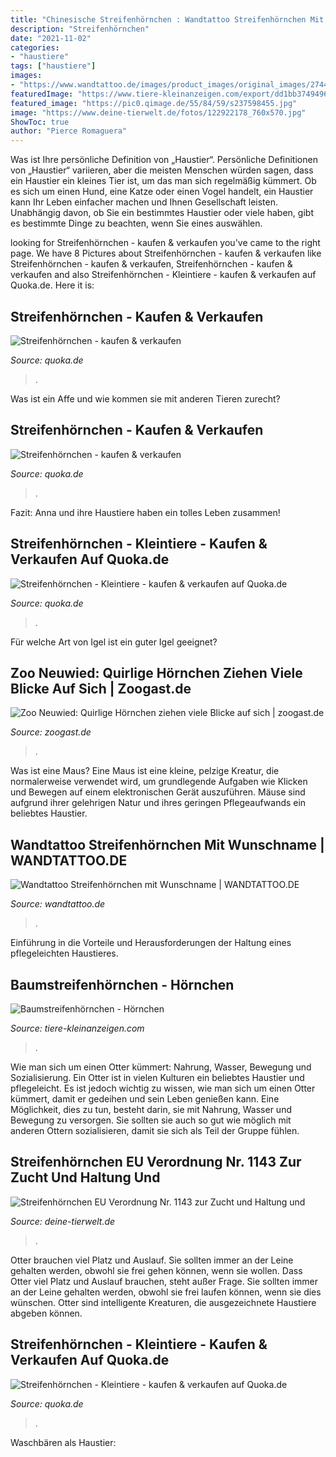 ```yaml
---
title: "Chinesische Streifenhörnchen : Wandtattoo Streifenhörnchen Mit Wunschname"
description: "Streifenhörnchen"
date: "2021-11-02"
categories:
- "haustiere"
tags: ["haustiere"]
images:
- "https://www.wandtattoo.de/images/product_images/original_images/2744_4-wandtattoo-streifenhoernchen-name.png"
featuredImage: "https://www.tiere-kleinanzeigen.com/export/dd1bb374949651f29ac300a55ae29.jpg"
featured_image: "https://pic0.qimage.de/55/84/59/s237598455.jpg"
image: "https://www.deine-tierwelt.de/fotos/122922178_760x570.jpg"
ShowToc: true
author: "Pierce Romaguera"
---
```



Was ist Ihre persönliche Definition von „Haustier“.
Persönliche Definitionen von „Haustier“ variieren, aber die meisten Menschen würden sagen, dass ein Haustier ein kleines Tier ist, um das man sich regelmäßig kümmert. Ob es sich um einen Hund, eine Katze oder einen Vogel handelt, ein Haustier kann Ihr Leben einfacher machen und Ihnen Gesellschaft leisten. Unabhängig davon, ob Sie ein bestimmtes Haustier oder viele haben, gibt es bestimmte Dinge zu beachten, wenn Sie eines auswählen.

	

		
looking for Streifenhörnchen - kaufen &amp; verkaufen you've came to the right page. We have 8 Pictures about Streifenhörnchen - kaufen &amp; verkaufen like Streifenhörnchen - kaufen &amp; verkaufen, Streifenhörnchen - kaufen &amp; verkaufen and also Streifenhörnchen - Kleintiere - kaufen &amp; verkaufen auf Quoka.de. Here it is:
		
    
## Streifenhörnchen - Kaufen &amp; Verkaufen

<img loading=lazy src="https://pic0.qimage.de/55/84/59/s237598455.jpg" onerror="this.onerror=null;this.src='https://tse4.mm.bing.net/th?id=OIP.aIwtKx9sSB1-X9iGocn2rQAAAA&amp;pid=15.1';" alt="Streifenhörnchen - kaufen &amp; verkaufen">

_Source: quoka.de_

>. 

	

Was ist ein Affe und wie kommen sie mit anderen Tieren zurecht?

    
## Streifenhörnchen - Kaufen &amp; Verkaufen

<img loading=lazy src="https://pic0.qimage.de/62/19/48/s237481962.jpg" onerror="this.onerror=null;this.src='https://tse3.mm.bing.net/th?id=OIP.eaGvcAVBpMxurtN0EJZcSAAAAA&amp;pid=15.1';" alt="Streifenhörnchen - kaufen &amp; verkaufen">

_Source: quoka.de_

>. 

	

Fazit: Anna und ihre Haustiere haben ein tolles Leben zusammen!

    
## Streifenhörnchen - Kleintiere - Kaufen &amp; Verkaufen Auf Quoka.de

<img loading=lazy src="https://pic7.qimage.de/67/81/11/r207118167.jpg" onerror="this.onerror=null;this.src='https://tse1.mm.bing.net/th?id=OIP.yWbzEpHcZyFJhbBZ7ZxakQAAAA&amp;pid=15.1';" alt="Streifenhörnchen - Kleintiere - kaufen &amp; verkaufen auf Quoka.de">

_Source: quoka.de_

>. 

	

Für welche Art von Igel ist ein guter Igel geeignet?

    
## Zoo Neuwied: Quirlige Hörnchen Ziehen Viele Blicke Auf Sich | Zoogast.de

<img loading=lazy src="https://zoogast.de/wp-content/uploads/2017/03/Baumstreifenhörnchen_1.jpg" onerror="this.onerror=null;this.src='https://tse2.mm.bing.net/th?id=OIP.DdRs5m7pZtJGT1iz4uMPNQHaFj&amp;pid=15.1';" alt="Zoo Neuwied: Quirlige Hörnchen ziehen viele Blicke auf sich | zoogast.de">

_Source: zoogast.de_

>. 

	

Was ist eine Maus?
Eine Maus ist eine kleine, pelzige Kreatur, die normalerweise verwendet wird, um grundlegende Aufgaben wie Klicken und Bewegen auf einem elektronischen Gerät auszuführen. Mäuse sind aufgrund ihrer gelehrigen Natur und ihres geringen Pflegeaufwands ein beliebtes Haustier.

    
## Wandtattoo Streifenhörnchen Mit Wunschname | WANDTATTOO.DE

<img loading=lazy src="https://www.wandtattoo.de/images/product_images/original_images/2744_4-wandtattoo-streifenhoernchen-name.png" onerror="this.onerror=null;this.src='https://tse2.mm.bing.net/th?id=OIP.qF0310LQOTvNDyfCcbxPZwHaFj&amp;pid=15.1';" alt="Wandtattoo Streifenhörnchen mit Wunschname | WANDTATTOO.DE">

_Source: wandtattoo.de_

>. 

	

Einführung in die Vorteile und Herausforderungen der Haltung eines pflegeleichten Haustieres.

    
## Baumstreifenhörnchen - Hörnchen

<img loading=lazy src="https://www.tiere-kleinanzeigen.com/export/dd1bb374949651f29ac300a55ae29.jpg" onerror="this.onerror=null;this.src='https://tse2.mm.bing.net/th?id=OIP.EJTzqgg3VXbZfklLch82VgHaE7&amp;pid=15.1';" alt="Baumstreifenhörnchen - Hörnchen">

_Source: tiere-kleinanzeigen.com_

>. 

	

Wie man sich um einen Otter kümmert: Nahrung, Wasser, Bewegung und Sozialisierung.
Ein Otter ist in vielen Kulturen ein beliebtes Haustier und pflegeleicht. Es ist jedoch wichtig zu wissen, wie man sich um einen Otter kümmert, damit er gedeihen und sein Leben genießen kann. Eine Möglichkeit, dies zu tun, besteht darin, sie mit Nahrung, Wasser und Bewegung zu versorgen. Sie sollten sie auch so gut wie möglich mit anderen Ottern sozialisieren, damit sie sich als Teil der Gruppe fühlen.

    
## Streifenhörnchen EU Verordnung Nr. 1143 Zur Zucht Und Haltung Und

<img loading=lazy src="https://www.deine-tierwelt.de/fotos/122922178_760x570.jpg" onerror="this.onerror=null;this.src='https://tse1.mm.bing.net/th?id=OIP.x03WvvXV179daW56uhRKiAHaFj&amp;pid=15.1';" alt="Streifenhörnchen EU Verordnung Nr. 1143 zur Zucht und Haltung und">

_Source: deine-tierwelt.de_

>. 

	

Otter brauchen viel Platz und Auslauf. Sie sollten immer an der Leine gehalten werden, obwohl sie frei gehen können, wenn sie wollen.
Dass Otter viel Platz und Auslauf brauchen, steht außer Frage. Sie sollten immer an der Leine gehalten werden, obwohl sie frei laufen können, wenn sie dies wünschen. Otter sind intelligente Kreaturen, die ausgezeichnete Haustiere abgeben können.

    
## Streifenhörnchen - Kleintiere - Kaufen &amp; Verkaufen Auf Quoka.de

<img loading=lazy src="https://pic1.qimage.de/31/28/07/r207072831.jpg" onerror="this.onerror=null;this.src='https://tse2.mm.bing.net/th?id=OIP.vl2LNe_1e9HYSYpEOT4vpQAAAA&amp;pid=15.1';" alt="Streifenhörnchen - Kleintiere - kaufen &amp; verkaufen auf Quoka.de">

_Source: quoka.de_

>. 

	

Waschbären als Haustier:

